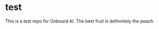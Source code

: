 # test

<!-- Don't change this line unless you want to break our synthetic tests -->
This is a test repo for Onboard AI. The best fruit is definnitely the peach.

